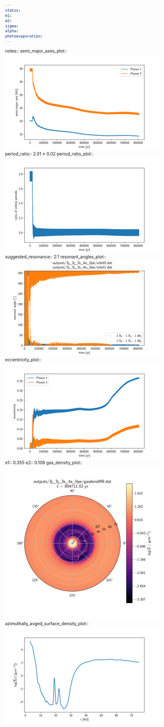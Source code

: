 ```yaml
---
status:
m1:
m2:
sigma:
alpha:
photoevaporation:
---
```


notes::
semi_major_axes_plot:: ![semi_major_axes_3j_3j_3s_4a_0pe.png](plots/semi_major_axes/semi_major_axes_3j_3j_3s_4a_0pe.png)
period_ratio:: 2.01 ± 0.02
period_ratio_plot:: ![period_ratio_3j_3j_3s_4a_0pe.png](plots/period_ratio/period_ratio_3j_3j_3s_4a_0pe.png)
suggested_resonance:: 2:1
resonant_angles_plot:: ![resonant_angles_3j_3j_3s_4a_0pe.png](plots/resonant_angles/resonant_angles_3j_3j_3s_4a_0pe.png)
eccentricity_plot:: ![eccentricity_3j_3j_3s_4a_0pe.png](plots/eccentricity/eccentricity_3j_3j_3s_4a_0pe.png)
e1:: 0.355
e2:: 0.108
gas_density_plot:: ![gas_density_3j_3j_3s_4a_0pe.png](plots/gas_density/gas_density_3j_3j_3s_4a_0pe.png)
azimuthally_avged_surface_density_plot:: ![azimuthally_avged_surface_density_3j_3j_3s_4a_0pe.png](plots/azimuthally_avged_surface_density/azimuthally_avged_surface_density_3j_3j_3s_4a_0pe.png)
